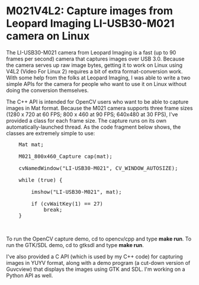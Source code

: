 # M021V4L2: Capture images from Leopard Imaging LI-USB30-M021 camera on Linux

The LI-USB30-M021 camera from Leopard Imaging is a fast (up to 90 frames per second) camera that captures
images over USB 3.0.  Because the camera serves up raw image bytes, getting it to work on Linux using V4L2 
(Video For Linux 2) requires a bit of extra format-conversion work.  With some help from the folks at Leopard Imaging, 
I was able to write a two simple APIs for the camera for people who want to use it on Linux without doing the conversion
themselves.

The C++ API is intended for OpenCV users who want to be able to capture images in Mat format.  Because the M021
camera supports three frame sizes (1280 x 720 at 60 FPS; 800 x 460 at 90 FPS; 640x480 at 30 FPS), I've provided
a class for each frame size. The capture runs on its own automatically-launched thread. As the code fragment below 
shows,  the classes are extremely simple to use:

<pre>
    Mat mat;

    M021_800x460_Capture cap(mat);

    cvNamedWindow("LI-USB30-M021", CV_WINDOW_AUTOSIZE);

    while (true) {

        imshow("LI-USB30-M021", mat);

        if (cvWaitKey(1) == 27) 
            break;
    }

 </pre>

To run the OpenCV capture demo, cd to opencv/cpp and type <b>make run</b>.  To run the GTK/SDL demo, cd to 
gtksdl and type <b>make run</b>.

I've also provided a C API (which is used by my C++ code) for capturing images in YUYV format, along with a demo 
program (a cut-down version of Guvcview) that displays the images using GTK and SDL.  I'm working on a Python
API as well.
